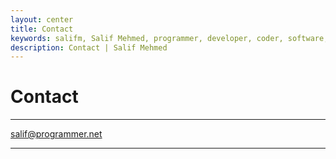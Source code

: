 ```yaml
---
layout: center
title: Contact
keywords: salifm, Salif Mehmed, programmer, developer, coder, software, engineer, Java, Golang, i5, NodeJS, Bulgaria
description: Contact | Salif Mehmed
---
```


# Contact

---

<p class="email">
	<a href="mailto:salif@programmer.net">salif@programmer.net</a>
</p>

---

